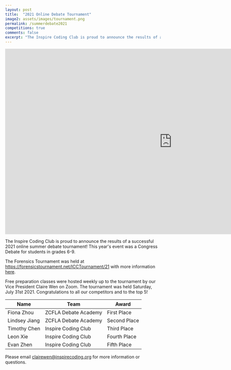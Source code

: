 ```yaml
---
layout: post
title:  "2021 Online Debate Tournament"
image2: assets/images/tournament.png
permalink: /summerdebate2021
competitions: true
comments: false
excerpt: "The Inspire Coding Club is proud to announce the results of a successful 2021 online summer debate tournament!"
---
```


<iframe width="1080" height="600" src="https://www.youtube.com/embed/ry8cCJlLLRc" title="YouTube video player" frameborder="0" allow="accelerometer; autoplay; clipboard-write; encrypted-media; gyroscope; picture-in-picture" allowfullscreen></iframe>

The Inspire Coding Club is proud to announce the results of a successful 2021 online summer debate tournament! This year's event was a Congress Debate for students in grades 6-9.  

The Forensics Tournament was held at <a href="https://forensicstournament.net/ICCTournament/21">https://forensicstournament.net/ICCTournament/21</a> with more information <a href="https://docs.google.com/document/d/1mFjQkI3RgkFnYS7qjk1oxyufefwyYXAlmXv73cvM4HU/edit">here</a>.  


Free preparation classes were hosted weekly up to the tournament by our Vice President Claire Wen on Zoom. The tournament was held Saturday, July 31st 2021. Congratulations to all our competitors and to the top 5!  



<link rel="stylesheet" href="assets/css/table.css">
<table class="styled-table">
  <thead>
      <tr>
          <th>Name</th>
          <th>Team</th>
          <th>Award</th>
      </tr>
  </thead>
  <tbody>
      <tr>
          <td>Fiona Zhou</td>
          <td>ZCFLA Debate Academy</td>
          <td>First Place</td>
      </tr>
      <tr>
          <td>Lindsey Jiang</td>
          <td>ZCFLA Debate Academy</td>
          <td>Second Place</td>
      </tr>
      <tr>
          <td>Timothy Chen</td>
          <td>Inspire Coding Club</td>
          <td>Third Place</td>
      </tr>
      <tr>
          <td>Leon Xie</td>
          <td>Inspire Coding Club</td>
          <td>Fourth Place</td>
      </tr>
      <tr>
          <td>Evan Zhen</td>
          <td>Inspire Coding Club</td>
          <td>Fifth Place</td>
      </tr>
      <!-- and so on... -->
  </tbody>
</table>


Please email <a href="mailto:clairewen@inspirecoding.org">clairewen@inspirecoding.org</a> for more information or questions.
